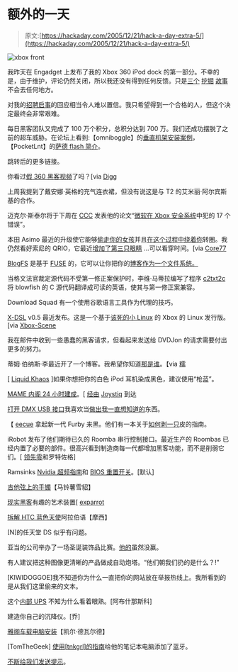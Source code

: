 # 额外的一天

> 原文:[https://hackaday.com/2005/12/21/hack-a-day-extra-5/](https://hackaday.com/2005/12/21/hack-a-day-extra-5/)

![xbox front](../Images/510b5304a5e4804c489fbe3ceb87e267.png)

我昨天在 Engadget 上发布了我的 Xbox 360 iPod dock 的第一部分。不幸的是，由于维护，评论仍然关闭，所以我还没有得到任何反馈。只是[三个](http://digg.com/gaming/HOW-TO:_Make_an_iPod_dock_for_your_Xbox_360) [挖掘](http://digg.com/mods/Connect_your_iPod_into_your_Xbox_360) [故事](http://digg.com/technology/How-to:_Make_an_internal_Xbox_360_Hard_Drive)不会去任何地方。

对我的[招聘启事](http://www.hackaday.com/entry/1234000550073316/)的回应相当令人难以置信。我只希望得到一个合格的人，但这个决定最终会非常艰难。

每日黑客团队又完成了 100 万个积分，总积分达到 700 万。我们还成功摆脱了之前的超车威胁。在论坛上看到:【omniboggle】的[垂直机架安装案例](http://teamhackaday.com/viewtopic.php?t=339&highlight=)，【PocketLnt】的[萨德 flash 简介](http://teamhackaday.com/viewtopic.php?t=343&highlight=)。

跳转后的更多链接。

你看过[假 360 黑客视频](http://www.youtube.com/watch.php?v=sbAQkuVcbaA&feature=Views&page=5&t=t&f=b)了吗？[via [Digg](http://digg.com/gaming/Xbox_360_Hacked_Video)

上周我提到了戴安娜·英格的充气连衣裙，但没有说这是与 T2 的艾米丽·阿尔宾斯基的合作。

迈克尔·斯泰尔将于下周在 [CCC](http://events.ccc.de/congress/2005/) 发表他的论文“[微软在 Xbox 安全系统](http://www.xbox-linux.org/wiki/17_Mistakes_Microsoft_Made_in_the_Xbox_Security_System)中犯的 17 个错误”。

本田 Asimo 最近的升级使它能够[偷走你的女孩](http://world.honda.com/HDTV/ASIMO/New-ASIMO-hand-in-hand/index.html)并且[在这个过程中绕着你](http://world.honda.com/HDTV/ASIMO/New-ASIMO-cornering/index.html)转圈。我仍然看好索尼的 QRIO，它最近[增加了第三只眼睛](http://www.engadget.com/2005/12/16/sony-upgrades-qrio-with-new-camera-and-improved-arms/) …可以看穿时间。[via [Core77](http://www.core77.com/blog/technology/asimo_breaks_5kmh_3236.asp)

[BlogFS](http://rohanpm.net/blogfs) 是基于 [FUSE](http://fuse.sourceforge.net/) 的，它可以让你把你的[博客作为一个文件系统。](http://wordpress.org/)

当格文法官裁定源代码不受第一修正案保护时，李维·马蒂拉编写了程序 [c2txt2c](http://personal.sip.fi/%7Elm/c2txt2c/) 将 blowfish 的 C 源代码翻译成可读的英语，使其与第一修正案兼容。

Download Squad 有一个使用谷歌语言工具作为代理的技巧。

[X-DSL](http://www.x-dsl.org/wiki/Main_Page) v0.5 最近发布。这是一个基于[该死的小 Linux](http://www.damnsmalllinux.org/) 的 Xbox 的 Linux 发行版。[via [Xbox-Scene](http://www.xboxscene.com/)

我在邮件中收到一些愚蠢的黑客请求，但看起来发送给 DVDJon 的请求需要付出更多的努力。

蒂姆·伯纳斯·李最近开了一个博客。我希望你知道[那是谁](http://en.wikipedia.org/wiki/Tim_Burners_Lee)。【via [糯](http://www.waxy.org/links/)

[ [Liquid Khaos](http://www.boxerx.com/) ]如果你想把你的白色 iPod 耳机染成黑色，建议使用“枪蓝”。

[MAME 内阁 24 小时建成](http://chris.polymathic.net/cabinet/index.shtml)。[ [经由](http://www.lfc4life.com/) [Joystiq](http://www.joystiq.com) 到达

[打开 DMX USB 接口](http://www.enttec.com/opendmxusb.php)我喜欢当[做出我一直想知道的](http://www.makezine.com/blog/archive/2005/12/open_dmx_usb_interface.html?CMP=OTC-0D6B48984890)东西。

【 [eecue](http://eecue.com/) 拿起新一代 Furby 来黑。他们有一本关于[如何剥一只](http://eecue.com/log_archive/eecue-log-505-New_Furby_Hacking___Part_1___Skinning.html)皮的指南。

iRobot 发布了他们期待已久的 Roomba 串行控制接口。最近生产的 Roombas 已经内置了必要的部件。很高兴看到制造商每一代都增加黑客功能，而不是削弱它们。[ [领先零](http://www.zerosign.net/)和罗特佐格]

Ramsinks [Nvidia 超频指南](http://www.ramsinks.com/nvidia.asp)和 [BIOS 重置开关](http://www.ramsinks.com/bios.asp)。[默认]

[吉他弦上的手镯](http://www.diyguitarist.com/Misc/GStringBracelet.htm)【马铃薯雪貂】

[现实黑客](http://www.realityhacking.com/)有趣的艺术装置[ [exparrot](http://www.hotplate.co.nz/)

[拆解 HTC 蓝色天使](http://www.ce4arab.com/vb7/showthread.php?t=46298)阿拉伯语【摩西】

[N]的任天堂 DS 似乎有问题。

亚当的公司举办了一场圣诞装饰品比赛。[他的](http://www.adamroyer.com/project_samX/)虽然没赢。

有人建议把这种图像更清晰的产品做成自动炮塔。“他们朝我们扔的是什么？!"

[KIWIDOGGOE]我不知道你为什么一直把你的网站放在举报热线上。我所看到的是从我们这里偷来的文本。

这个[内部 UPS](http://forums.futureofcnc.com/index.php?showtopic=1587&skinid=0) 不知为什么看着眼熟。[阿布什那斯科]

建造你自己的沉降仪。[乔]

[雅阁车载电脑安装](http://honduh.com/showthread.php?t=656)【凯尔·德瓦尔德】

[TomTheGeek] [使用[tnkgrl]的](http://tomthegeek.blogspot.com/2005/12/adding-internal-bluetooth.html)[指南](http://www.hackaday.com/entry/1234000727064588/)给他的笔记本电脑添加了蓝牙。

[不断给我们发送提示](http://www.hackaday.com/tips)。